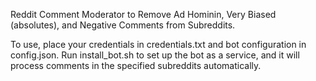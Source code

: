 Reddit Comment Moderator to Remove Ad Hominin, Very Biased (absolutes), and Negative Comments from Subreddits.

To use, place your credentials in credentials.txt and bot configuration in config.json. Run install_bot.sh to set up the bot as a service, and it will process comments in the specified subreddits automatically.
